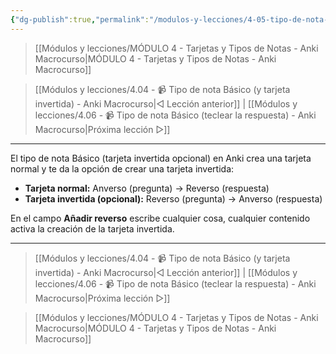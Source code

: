 ```yaml
---
{"dg-publish":true,"permalink":"/modulos-y-lecciones/4-05-tipo-de-nota-basico-tarjeta-invertida-opcional-anki-macrocurso/","noteIcon":"","updated":"2024-05-22T14:01:38.001+02:00"}
---
```



> [[Módulos y lecciones/MÓDULO 4 - Tarjetas y Tipos de Notas - Anki Macrocurso\|MÓDULO 4 - Tarjetas y Tipos de Notas - Anki Macrocurso]]

> [[Módulos y lecciones/4.04 - 📹 Tipo de nota Básico (y tarjeta invertida) - Anki Macrocurso\|◁ Lección anterior]] | [[Módulos y lecciones/4.06 - 📹 Tipo de nota Básico (teclear la respuesta) - Anki Macrocurso\|Próxima lección ▷]]

---

El tipo de nota Básico (tarjeta invertida opcional) en Anki crea una tarjeta normal y te da la opción de crear una tarjeta invertida:

- **Tarjeta normal:** Anverso (pregunta) -> Reverso (respuesta)
- **Tarjeta invertida (opcional):** Reverso (pregunta) -> Anverso (respuesta)

En el campo **Añadir reverso** escribe cualquier cosa, cualquier contenido activa la creación de la tarjeta invertida.

---

> [[Módulos y lecciones/4.04 - 📹 Tipo de nota Básico (y tarjeta invertida) - Anki Macrocurso\|◁ Lección anterior]] | [[Módulos y lecciones/4.06 - 📹 Tipo de nota Básico (teclear la respuesta) - Anki Macrocurso\|Próxima lección ▷]]

> [[Módulos y lecciones/MÓDULO 4 - Tarjetas y Tipos de Notas - Anki Macrocurso\|MÓDULO 4 - Tarjetas y Tipos de Notas - Anki Macrocurso]]